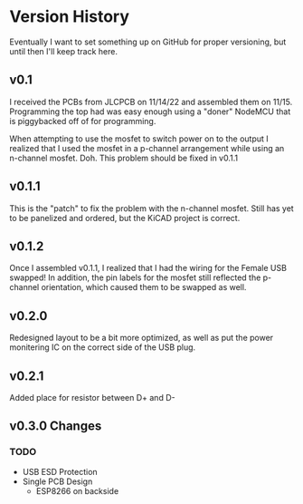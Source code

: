 # Version History

Eventually I want to set something up on GitHub for proper versioning, but until then I'll keep track here.

## v0.1

I received the PCBs from JLCPCB on 11/14/22 and assembled them on 11/15. Programming the top had was easy enough using a "doner" NodeMCU that is piggybacked off of for programming.

When attempting to use the mosfet to switch power on to the output I realized that I used the mosfet in a p-channel arrangement while using an n-channel mosfet. Doh. This problem should be fixed in v0.1.1

## v0.1.1

This is the "patch" to fix the problem with the n-channel mosfet. Still has yet to be panelized and ordered, but the KiCAD project is correct.

## v0.1.2

Once I assembled v0.1.1, I realized that I had the wiring for the Female USB swapped! In addition, the pin labels for the mosfet still reflected the p-channel orientation, which caused them to be swapped as well.

## v0.2.0

Redesigned layout to be a bit more optimized, as well as put the power monitering IC on the correct side of the USB plug.

## v0.2.1

Added place for resistor between D+ and D-

## v0.3.0 Changes

### TODO

- USB ESD Protection
- Single PCB Design
  - ESP8266 on backside
